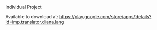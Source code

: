 Individual Project

Available to download at:
https://play.google.com/store/apps/details?id=imp.translator.diana.lang
